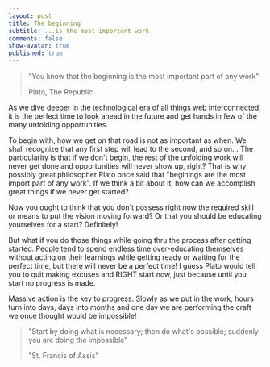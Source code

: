 ```yaml
---
layout: post
title: The beginning
subtitle: ...is the most important work
comments: false
show-avatar: true
published: true
---
```


>"You know that the beginning is the most important part of any work"
>
>Plato, The Republic

As we dive deeper in the technological era of all things web interconnected, it is the perfect time to look ahead in the future and get hands in few of the many unfolding opportunities.

To begin with, how we get on that road is not as important as when.  We shall recognize that any first step will lead to the second, and so on... The particularity is that if we don't begin, the rest of the unfolding work will never get done and opportunities will never show up, right? That is why possibly great philosopher Plato once said that "beginings are the most import part of any work".
If we think a bit about it, how can we accomplish great things if we never get started?

Now you ought to think that you don't possess right now the required skill or means to put the vision moving forward? Or that you should be educating yourselves for a start? Definitely! 


But what if you do those things while going thru the process after getting started. People tend to spend endless time over-educating themselves without acting on their learnings while getting ready or waiting for the perfect time, but there will never be a perfect time! I guess Plato would tell you to quit making excuses and RIGHT start now, just because until you start no progress is made. 

Massive action is the key to progress. Slowly as we put in the work, hours turn into days, days into months and one day we are performing the craft we once thought would be impossible!

>"Start by doing what is necessary; then do what's possible; suddenly you are doing the impossible"
>
>"St. Francis of Assis"
